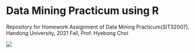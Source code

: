 # Data Mining Practicum using R
Repository for Homework Assignment of Data Mining Practicum(SIT32007), Handong University, 2021 Fall, Prof. Hyebong Choi

<img src="https://img.shields.io/badge/R-green?style=flat&logo=R&logoColor=276DC3"/>
